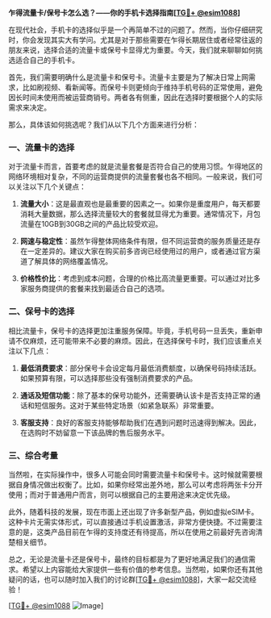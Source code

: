 **乍得流量卡/保号卡怎么选？——你的手机卡选择指南[[TG💪+ @esim1088](https://t.me/s/esim1088)]**

在现代社会，手机卡的选择似乎是一个再简单不过的问题了。然而，当你仔细研究时，你会发现其实大有学问。尤其是对于那些需要在乍得长期居住或者经常往返的朋友来说，选择合适的流量卡或保号卡显得尤为重要。今天，我们就来聊聊如何挑选适合自己的手机卡。

首先，我们需要明确什么是流量卡和保号卡。流量卡主要是为了解决日常上网需求，比如刷视频、看新闻等。而保号卡则更倾向于维持手机号码的正常使用，避免因长时间未使用而被运营商销号。两者各有侧重，因此在选择时要根据个人的实际需求来决定。

那么，具体该如何挑选呢？我们从以下几个方面来进行分析：

### **一、流量卡的选择**

对于流量卡而言，首要考虑的就是流量套餐是否符合自己的使用习惯。乍得地区的网络环境相对复杂，不同的运营商提供的流量套餐也各不相同。一般来说，我们可以关注以下几个关键点：

1. **流量大小**：这是最直观也是最重要的因素之一。如果你是重度用户，每天都要消耗大量数据，那么选择流量较大的套餐就显得尤为重要。通常情况下，月包流量在10GB到30GB之间的产品比较受欢迎。
   
2. **网速与稳定性**：虽然乍得整体网络条件有限，但不同运营商的服务质量还是存在一定差异的。建议大家在购买前多咨询已经使用过的用户，或者通过官方渠道了解具体的网络覆盖情况。

3. **价格性价比**：考虑到成本问题，合理的价格比高流量更重要。可以通过对比多家服务商提供的套餐来找到最适合自己的选项。

### **二、保号卡的选择**

相比流量卡，保号卡的选择更加注重服务保障。毕竟，手机号码一旦丢失，重新申请不仅麻烦，还可能带来不必要的麻烦。因此，在选择保号卡时，我们应该重点关注以下几点：

1. **最低消费要求**：部分保号卡会设定每月最低消费额度，以确保号码持续活跃。如果预算有限，可以选择那些没有强制消费要求的产品。

2. **通话及短信功能**：除了基本的保号功能外，还需要确认该卡是否支持正常的通话和短信服务。这对于某些特定场景（如紧急联系）非常重要。

3. **客服支持**：良好的客服支持能够帮助我们在遇到问题时迅速得到解决。因此，在选购时不妨留意一下该品牌的售后服务水平。

### **三、综合考量**

当然啦，在实际操作中，很多人可能会同时需要流量卡和保号卡。这时候就需要根据自身情况做出权衡了。比如，如果你经常出差外地，那么可以考虑将两张卡分开使用；而对于普通用户而言，则可以根据自己的主要用途来决定优先级。

此外，随着科技的发展，现在市面上还出现了许多新型产品，例如虚拟eSIM卡。这种卡片无需实体形式，可以直接通过手机设置激活，非常方便快捷。不过需要注意的是，这类产品目前在乍得的支持度还有待提高，所以在使用之前最好先咨询清楚相关细节。

总之，无论是流量卡还是保号卡，最终的目标都是为了更好地满足我们的通信需求。希望以上内容能给大家提供一些有价值的参考信息。当然啦，如果你还有其他疑问的话，也可以随时加入我们的讨论群[[TG💪+ @esim1088](https://t.me/s/esim1088)]，大家一起交流经验！

[[TG💪+ @esim1088](https://t.me/s/esim1088) ![Image](https://i.postimg.cc/4NQfJmqS/Snipaste-2025-05-13-00-14-12.png)]